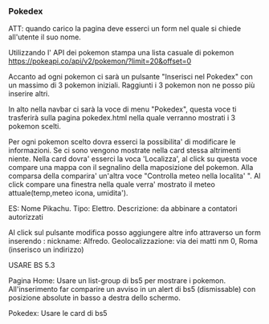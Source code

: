 ### Pokedex

ATT: quando carico la pagina deve esserci un form nel quale si chiede all'utente il suo nome. 

Utilizzando l' API dei pokemon stampa una lista casuale di pokemon
https://pokeapi.co/api/v2/pokemon/?limit=20&offset=0

Accanto ad ogni pokemon ci sarà un pulsante "Inserisci nel Pokedex" con un massimo di 3 pokemon iniziali.
Raggiunti i 3 pokemon non ne posso più inserire altri.

In alto nella navbar ci sarà la voce di menu "Pokedex", questa voce ti trasferirà sulla pagina pokedex.html nella quale verranno mostrati i 3 pokemon scelti. 

Per ogni pokemon scelto dovra esserci la possibilita' di modificare le informazioni. Se ci sono vengono mostrate nella card stessa altrimenti niente.
Nella card dovra' esserci la voca 'Localizza', al click su questa voce compare una mappa con il segnalino della maposizione del pokemon. Alla comparsa della comparira' un'altra voce "Controlla meteo nella localita' ". Al click compare una finestra nella quale verra' mostrato il meteo attuale(temp,meteo icona, umidita').

 ES: Nome Pikachu. Tipo: Elettro. Descrizione: da abbinare a contatori autorizzati

Al click sul pulsante modifica posso aggiungere altre info attraverso un form inserendo : nickname: Alfredo. 
Geolocalizzazione: via dei matti nm 0, Roma (inserisco un indirizzo)


USARE BS 5.3

Pagina Home:
Usare un list-group di bs5 per mostrare i pokemon.
All'inserimento far comparire un avviso in un alert di bs5 (dismissable) con posizione absolute in basso a destra dello schermo.

Pokedex:
Usare le card di bs5
